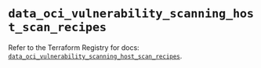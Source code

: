 # `data_oci_vulnerability_scanning_host_scan_recipes`

Refer to the Terraform Registry for docs: [`data_oci_vulnerability_scanning_host_scan_recipes`](https://registry.terraform.io/providers/oracle/oci/7.19.0/docs/data-sources/vulnerability_scanning_host_scan_recipes).
